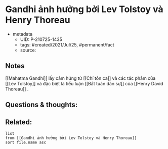 # Gandhi ảnh hưởng bởi Lev Tolstoy và Henry Thoreau

- metadata
	- UID: P-210725-1435
	- tags: #created/2021/Jul/25, #permanent/fact 
	- source: 

## Notes
[[Mahatma Gandhi]] lấy cảm hứng từ [[Chí tôn ca]] và các tác phẩm của [[Lev Tolstoy]] và đặc biệt là tiểu luận [[Bất tuân dân sự]] của [[Henry David Thoreau]] .

## Questions & thoughts:

## Related:
```dataview
list
from [[Gandhi ảnh hưởng bởi Lev Tolstoy và Henry Thoreau]]
sort file.name asc
```
